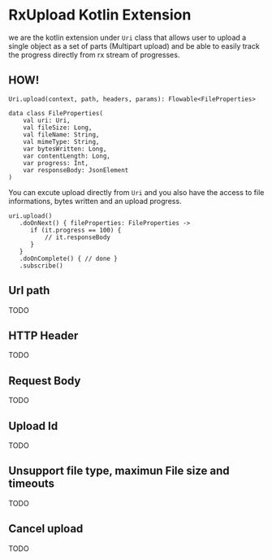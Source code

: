 # RxUpload Kotlin Extension

we are the kotlin extension under `Uri` class that allows user to upload a single object as a set of parts (Multipart upload) and be able to easily track the progress directly from rx stream of progresses.

## HOW!

```text
Uri.upload(context, path, headers, params): Flowable<FileProperties>
```

```text
data class FileProperties(
    val uri: Uri,
    val fileSize: Long,
    val fileName: String,
    val mimeType: String,
    var bytesWritten: Long,
    var contentLength: Long,
    var progress: Int,
    var responseBody: JsonElement
)
```

You can excute upload directly from `Uri` and you also have the access to file informations, bytes written and an upload progress.

```text
uri.upload()
   .doOnNext() { fileProperties: FileProperties ->          
      if (it.progress == 100) {
          // it.responseBody
      }
   }
   .doOnComplete() { // done }
   .subscribe()
```

## Url path
TODO

## HTTP Header
TODO

## Request Body
TODO

## Upload Id
TODO 

## Unsupport file type, maximun File size and timeouts
TODO

## Cancel upload
TODO

